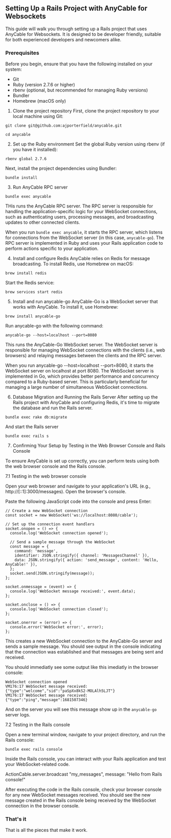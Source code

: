 ## Setting Up a Rails Project with AnyCable for Websockets
This guide will walk you through setting up a Rails project that uses AnyCable for Websockets. It is designed to be developer friendly, suitable for both experienced developers and newcomers alike.

### Prerequisites
Before you begin, ensure that you have the following installed on your system:

* Git
* Ruby (version 2.7.6 or higher)
* rbenv (optional, but recommended for managing Ruby versions)
* Bundler
* Homebrew (macOS only)

1. Clone the project repository
First, clone the project repository to your local machine using Git:

```
git clone git@github.com:ajporterfield/anycable.git

cd anycable
```

2. Set up the Ruby environment
Set the global Ruby version using rbenv (if you have it installed):

```
rbenv global 2.7.6
```

Next, install the project dependencies using Bundler:

```
bundle install
```

3. Run AnyCable RPC server

```
bundle exec anycable
```

THis runs the AnyCable RPC server. The RPC server is responsible for handling the application-specific logic for your WebSocket connections, such as authenticating users, processing messages, and broadcasting updates to other connected clients.

When you run `bundle exec anycable`, it starts the RPC server, which listens for connections from the WebSocket server (in this case, `anycable-go`). The RPC server is implemented in Ruby and uses your Rails application code to perform actions specific to your application.

4. Install and configure Redis
AnyCable relies on Redis for message broadcasting. To install Redis, use Homebrew on macOS:

```
brew install redis
```

Start the Redis service:

```
brew services start redis
```

5. Install and run anycable-go
AnyCable-Go is a WebSocket server that works with AnyCable. To install it, use Homebrew:

```
brew install anycable-go
```

Run anycable-go with the following command:

```
anycable-go --host=localhost --port=8080
```

This runs the AnyCable-Go WebSocket server. The WebSocket server is responsible for managing WebSocket connections with the clients (i.e., web browsers) and relaying messages between the clients and the RPC server.

When you run anycable-go --host=localhost --port=8080, it starts the WebSocket server on localhost at port 8080. The WebSocket server is implemented in Go, which provides better performance and concurrency compared to a Ruby-based server. This is particularly beneficial for managing a large number of simultaneous WebSocket connections.

6. Database Migration and Running the Rails Server
After setting up the Rails project with AnyCable and configuring Redis, it's time to migrate the database and run the Rails server.

```
bundle exec rake db:migrate
```

And start the Rails server

```
bundle exec rails s
```


7. Confirming Your Setup by Testing in the Web Browser Console and Rails Console

To ensure AnyCable is set up correctly, you can perform tests using both the web browser console and the Rails console.

7.1 Testing in the web browser console

Open your web browser and navigate to your application's URL (e.g., http://[::1]:3000/messages). Open the browser's console.

Paste the following JavaScript code into the console and press Enter:

```
// Create a new WebSocket connection
const socket = new WebSocket('ws://localhost:8080/cable');

// Set up the connection event handlers
socket.onopen = () => {
  console.log('WebSocket connection opened');

  // Send a sample message through the WebSocket
  const message = {
    command: 'message',
    identifier: JSON.stringify({ channel: 'MessagesChannel' }),
    data: JSON.stringify({ action: 'send_message', content: 'Hello, AnyCable!' }),
  };
  socket.send(JSON.stringify(message));
};

socket.onmessage = (event) => {
  console.log('WebSocket message received:', event.data);
};

socket.onclose = () => {
  console.log('WebSocket connection closed');
};

socket.onerror = (error) => {
  console.error('WebSocket error:', error);
};
```

This creates a new WebSocket connection to the AnyCable-Go server and sends a sample message. You should see output in the console indicating that the connection was established and that messages are being sent and received.


You should immediatly see some output like this imediatly in the browser console:

```
WebSocket connection opened
VM176:17 WebSocket message received: {"type":"welcome","sid":"paSpXx8kS2-MOLAlh5LJT"}
VM176:17 WebSocket message received: {"type":"ping","message":1681507346}
```

And on the server you will see this message show up in the `anycable-go` server logs.

7.2 Testing in the Rails console

Open a new terminal window, navigate to your project directory, and run the Rails console:

```
bundle exec rails console
```

Inside the Rails console, you can interact with your Rails application and test your WebSocket-related code.

ActionCable.server.broadcast "my_messages", message: "Hello from Rails console!"

After executing the code in the Rails console, check your browser console for any new WebSocket messages received. You should see the new message created in the Rails console being received by the WebSocket connection in the browser console.

### That's it
That is all the pieces that make it work.